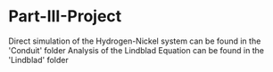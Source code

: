 # Part-III-Project
Direct simulation of the Hydrogen-Nickel system can be found in the 'Conduit' folder
Analysis of the Lindblad Equation can be found in the 'Lindblad' folder
